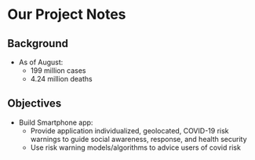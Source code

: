 # Our Project Notes

## Background 

- As of August: 
	- 199 million cases
	- 4.24 million deaths

## Objectives 
- Build Smartphone app:
	- Provide application individualized, geolocated, COVID-19 risk warnings to guide social awareness, response, and health security
	- Use risk warning models/algorithms to advice users of covid risk
